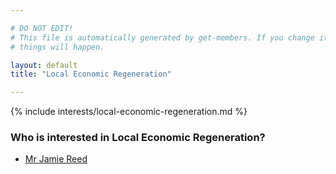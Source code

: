 ```yaml
---

# DO NOT EDIT!
# This file is automatically generated by get-members. If you change it, bad
# things will happen.

layout: default
title: "Local Economic Regeneration"

---
```


{% include interests/local-economic-regeneration.md %}

### Who is interested in Local Economic Regeneration?


* [Mr Jamie Reed](members/mr-jamie-reed.html)
